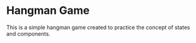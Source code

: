 # Hangman Game

This is a simple hangman game created to practice the concept of states and components.
